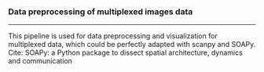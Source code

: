 ### Data preprocessing of multiplexed images data
---
This pipeline is used for data preprocessing and visualization for multiplexed data, which could be perfectly adapted with scanpy and SOAPy.  
Cite: SOAPy: a Python package to dissect spatial architecture, dynamics and communication
